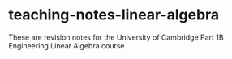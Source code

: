 # teaching-notes-linear-algebra

These are revision notes for the University of Cambridge Part 1B Engineering Linear Algebra course

